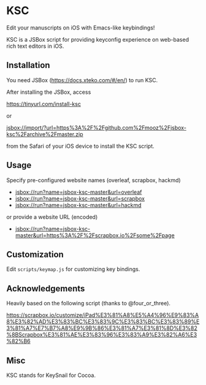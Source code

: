 # KSC

Edit your manuscripts on iOS with Emacs-like keybindings!

KSC is a JSBox script for providing keyconfig experience on web-based rich text editors in iOS.

## Installation

You need JSBox (https://docs.xteko.com/#/en/) to run KSC.

After installing the JSBox, access

<https://tinyurl.com/install-ksc>

or

[jsbox://import/?url=https%3A%2F%2Fgithub.com%2Fmooz%2Fjsbox-ksc%2Farchive%2Fmaster.zip](jsbox://run?name=jsbox-ksc-master&url=overleaf)

from the Safari of your iOS device to install the KSC script.

## Usage

Specify pre-configured website names (overleaf, scrapbox, hackmd)

- [jsbox://run?name=jsbox-ksc-master&url=overleaf](jsbox://run?name=jsbox-ksc-master&url=overleaf)
- [jsbox://run?name=jsbox-ksc-master&url=scrapbox](jsbox://run?name=jsbox-ksc-master&url=overleaf)
- [jsbox://run?name=jsbox-ksc-master&url=hackmd](jsbox://run?name=jsbox-ksc-master&url=overleaf)

or provide a website URL (encoded)

- [jsbox://run?name=jsbox-ksc-master&url=https%3A%2F%2Fscrapbox.io%2Fsome%2Fpage](jsbox://run?name=jsbox-ksc-master&url=overleaf)

## Customization

Edit `scripts/keymap.js` for customizing key bindings.

## Acknowledgements

Heavily based on the following script (thanks to @four_or_three).

<https://scrapbox.io/customize/iPad%E3%81%A8%E5%A4%96%E9%83%A8%E3%82%AD%E3%83%BC%E3%83%9C%E3%83%BC%E3%83%89%E3%81%A7%E7%B7%A8%E9%9B%86%E3%81%A7%E3%81%8D%E3%82%8BScrapbox%E3%81%AE%E3%83%96%E3%83%A9%E3%82%A6%E3%82%B6>

## Misc

KSC stands for KeySnail for Cocoa.
